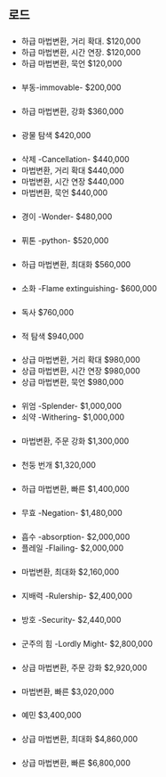 ## 로드

### 
- 하급 마법변환, 거리 확대. 	 $120,000 
- 하급 마법변환, 시간 연장.	 $120,000 
- 하급 마법변환, 묵언	 $120,000 

###
- 부동-immovable-	 $200,000 

###
- 하급 마법변환, 강화	 $360,000 

###
- 광물 탐색	 $420,000 

###
- 삭제 -Cancellation-	 $440,000 
- 마법변환, 거리 확대	 $440,000 
- 마법변환, 시간 연장	 $440,000 
- 마법변환, 묵언	 $440,000 

###
- 경이 -Wonder-	 $480,000 

###
- 퓌톤 -python-	 $520,000 

###
- 하급 마법변환, 최대화	 $560,000 

###
- 소화 -Flame extinguishing-	 $600,000 

###
- 독사	 $760,000 

###
- 적 탐색	 $940,000 

###
- 상급 마법변환, 거리 확대	 $980,000 
- 상급 마법변환, 시간 연장	 $980,000 
- 상급 마법변환, 묵언	 $980,000 

###
- 위엄 -Splender-	 $1,000,000 
- 쇠약 -Withering-	 $1,000,000 

###
- 마법변환, 주문 강화	 $1,300,000 

###
- 천둥 번개	 $1,320,000 

###
- 하급 마법변환, 빠른	 $1,400,000 

###
- 무효 -Negation-	 $1,480,000 

###
- 흡수 -absorption-	 $2,000,000 
- 플레일 -Flailing-	 $2,000,000 

###
- 마법변환, 최대화	 $2,160,000 

###
- 지배력 -Rulership-	 $2,400,000 

###
- 방호 -Security-	 $2,440,000 

###
- 군주의 힘 -Lordly Might-	 $2,800,000 

###
- 상급 마법변환, 주문 강화	 $2,920,000 

###
- 마법변환, 빠른	 $3,020,000 

###
- 예민	 $3,400,000 

###
- 상급 마법변환, 최대화	 $4,860,000 

###
- 상급 마법변환, 빠른	 $6,800,000 
